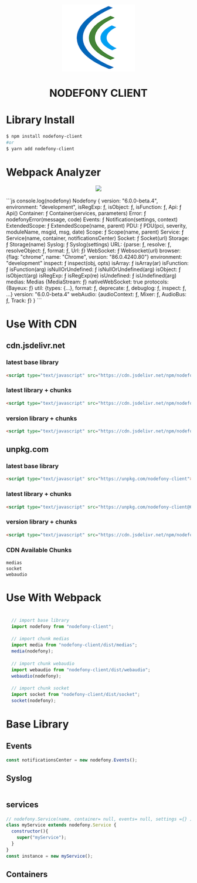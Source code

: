 
<p align="center">
  <img src="https://github.com/nodefony/nodefony/raw/master/src/nodefony/bundles/framework-bundle/Resources/public/images/nodefony-logo.png"><br>
</p>
<h1 align="center">NODEFONY CLIENT</h1>

# Library Install
```bash
$ npm install nodefony-client
#or
$ yarn add nodefony-client
```

# Webpack Analyzer

<p align="center">
  <img src="https://github.com/nodefony/nodefony-client/raw/main/tools/img/webpack.png">
</p>
```js
console.log(nodefony)
Nodefony {
  version: "6.0.0-beta.4",
  environment: "development",
  isRegExp: ƒ,
  isObject: ƒ,
  isFunction: ƒ,
  Api: ƒ Api()
  Container: ƒ Container(services, parameters)
  Error: ƒ nodefonyError(message, code)
  Events: ƒ Notification(settings, context)
  ExtendedScope: ƒ ExtendedScope(name, parent)
  PDU: ƒ PDU(pci, severity, moduleName, msgid, msg, date)
  Scope: ƒ Scope(name, parent)
  Service: ƒ Service(name, container, notificationsCenter)
  Socket: ƒ Socket(url)
  Storage: ƒ Storage(name)
  Syslog: ƒ Syslog(settings)
  URL: {parse: ƒ, resolve: ƒ, resolveObject: ƒ, format: ƒ, Url: ƒ}
  WebSocket: ƒ Websocket(url)
  browser: {flag: "chrome", name: "Chrome", version: "86.0.4240.80"}
  environment: "development"
  inspect: ƒ inspect(obj, opts)
  isArray: ƒ isArray(ar)
  isFunction: ƒ isFunction(arg)
  isNullOrUndefined: ƒ isNullOrUndefined(arg)
  isObject: ƒ isObject(arg)
  isRegExp: ƒ isRegExp(re)
  isUndefined: ƒ isUndefined(arg)
  medias: Medias {MediaStream: ƒ}
  nativeWebSocket: true
  protocols: {Bayeux: ƒ}
  util: {types: {…}, format: ƒ, deprecate: ƒ, debuglog: ƒ, inspect: ƒ, …}
  version: "6.0.0-beta.4"
  webAudio: {audioContext: ƒ, Mixer: ƒ, AudioBus: ƒ, Track: ƒ}  
}
```

# Use With CDN
## cdn.jsdelivr.net

### latest base library
```html
<script type="text/javascript" src="https://cdn.jsdelivr.net/npm/nodefony-client"></script>
```
### latest library + chunks
```html
<script type="text/javascript" src="https://cdn.jsdelivr.net/npm/nodefony-client/dist/nodefony.js?medias=true&socket=true"></script>
```
### version library + chunks
```html
<script type="text/javascript" src="https://cdn.jsdelivr.net/npm/nodefony-client@6.0.0-beta.2/dist/nodefony.js?medias=true&socket=true"></script>
```

## unpkg.com

### latest base library
```html
<script type="text/javascript" src="https://unpkg.com/nodefony-client"></script>
```
### latest library + chunks
```html
<script type="text/javascript" src="https://unpkg.com/nodefony-client@6.0.0-beta.2/dist/nodefony.js?medias=true&socket=true"></script>
```
### version library + chunks
```html
<script type="text/javascript" src="https://cdn.jsdelivr.net/npm/nodefony-client@6.0.0-beta.0/dist/nodefony.js?medias=true&socket=true"></script>
```


### CDN Available Chunks
```
medias
socket
webaudio
```

# Use With Webpack
```js

  // import base library
  import nodefony from "nodefony-client";

  // import chunk medias
  import media from "nodefony-client/dist/medias";
  media(nodefony);

  // import chunk webaudio
  import webaudio from "nodefony-client/dist/webaudio";
  webaudio(nodefony);

  // import chunk socket
  import socket from "nodefony-client/dist/socket";
  socket(nodefony);

```

# Base Library
## Events
```js
const notificationsCenter = new nodefony.Events();

```
## Syslog
```

```
## services
```js
// nodefony.Service(name, container= null, events= null, settings ={} )
class myService extends nodefony.Service {
  constructor(){
    super("myService");
  }
}
const instance = new myService();
```
## Containers
```
```
